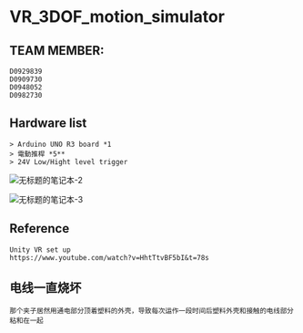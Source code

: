 # VR_3DOF_motion_simulator


## TEAM MEMBER:
```
D0929839
D0909730
D0948052
D0982730
```

## Hardware list
```
> Arduino UNO R3 board *1
> 電動推桿 *5**
> 24V Low/Hight level trigger
```
![无标题的笔记本-2](https://user-images.githubusercontent.com/92412075/224519724-9aa9734c-8058-4328-9e78-4e089db87b0c.jpg)

![无标题的笔记本-3](https://user-images.githubusercontent.com/92412075/224519714-ec040d82-241b-426d-8e22-fe8bdb8ee551.jpg)

## Reference 
```
Unity VR set up
https://www.youtube.com/watch?v=HhtTtvBF5bI&t=78s
```

## 电线一直烧坏
```
那个夹子居然用通电部分顶着塑料的外壳，导致每次运作一段时间后塑料外壳和接触的电线部分粘和在一起
```
